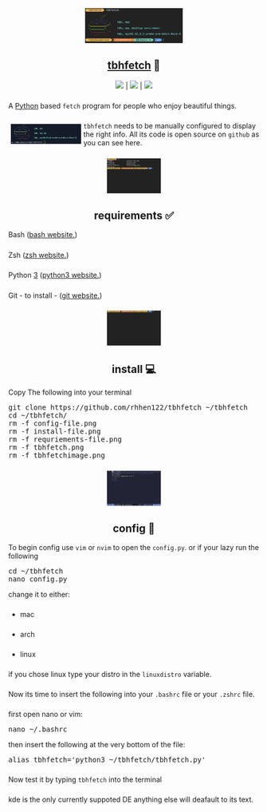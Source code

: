 <div align="center">
<img src="tbhfetch.png" height="70">
<h2><u>tbhfetch</u> 🐍</h2>
<img src="https://badgen.net/static/Python/3.13.2/green">
|
<img src="https://badgen.net/static/tbhfetch/Uses%20GIT/red?icon=git">
|
<img src="https://badgen.net/static/license/VIMPPDL%201.0.2/black">

###
</div>
<div align="left">
A <a href="https://www.python.org/">Python</a> based <code>fetch</code> program for people who enjoy beautiful things.

###
<img src="tbhfetchimage.png" height="40" align="left" style="padding: 5px;">
<code>tbhfetch</code> needs to be manually configured to display the right info. All its code is open source on <code>github</code> as you can see here.

###
</div>
<div align="center">
<img src="requriements-file.png" height="70">
<h2>requirements ✅</h2>
</div>
<div align="left">
Bash (<a href="https://www.gnu.org/software/bash/">bash website.</a>)

#####
Zsh (<a href="https://www.zsh.org/">zsh website.</a>)

#####
Python <u>3</u> (<a href="https://www.python.org/">python3 website.</a>)

#####
Git - to install - (<a href="https://git-scm.com/">git website.</a>)

###
</div>
<div align="center">
<img src="install-file.png" height="70">
<h2>install 💻</h2>
</div>
<div align="left">
Copy The following into your terminal
<pre>
git clone https://github.com/rhhen122/tbhfetch ~/tbhfetch
cd ~/tbhfetch/
rm -f config-file.png
rm -f install-file.png
rm -f requriements-file.png
rm -f tbhfetch.png
rm -f tbhfetchimage.png
</pre>

###
</div>

<div align="center">
<img src="config-file.png" height="70">
<h2>config 📝</h2>
</div>
<div align="left">
To begin config use <code>vim</code> or <code>nvim</code> to open the <code>config.py</code>. or if your lazy run the following
<pre>
cd ~/tbhfetch
nano config.py
</pre>
change it to either:

###
 - mac

###
 - arch

###
 - linux

###
if you chose linux type your distro in the <code>linuxdistro</code> variable.

#####
Now its time to insert the following into your <code>.bashrc</code> file or your <code>.zshrc</code> file.

###
first open nano or vim:
<pre>
nano ~/.bashrc
</pre>
then insert the following at the very bottom of the file:
<pre>
alias tbhfetch='python3 ~/tbhfetch/tbhfetch.py'
</pre>

###
Now test it by typing <code>tbhfetch</code> into the terminal

###
kde is the only currently suppoted DE anything else will deafault to its text.
</div>
